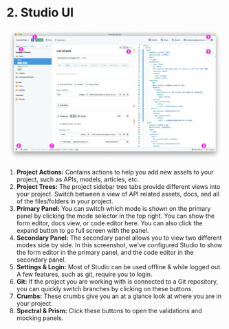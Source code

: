 # 2. Studio UI

![UI](../../assets/images/ui.png)

1. **Project Actions:** Contains actions to help you add new assets to your project, such as APIs, models, articles, etc.
2. **Project Trees:** The project sidebar tree tabs provide different views into your project. Switch between a view of API related assets, docs, and all of the files/folders in your project.
3. **Primary Panel:** You can switch which mode is shown on the primary panel by clicking the mode selector in the top right. You can show the form editor, docs view, or code editor here. You can also click the expand button to go full screen with the panel.
4. **Secondary Panel:** The secondary panel allows you to view two different modes side by side. In this screenshot, we've configured Studio to show the form editor in the primary panel, and the code editor in the secondary panel.
5. **Settings & Login:** Most of Studio can be used offline & while logged out. A few features, such as git, require you to login.
6. **Git:** If the project you are working with is connected to a Git repository, you can quickly switch branches by clicking on these buttons.
7. **Crumbs:** These crumbs give you an at a glance look at where you are in your project.
8. **Spectral & Prism:** Click these buttons to open the validations and mocking panels.

